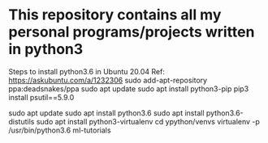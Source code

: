 # This repository contains all my personal programs/projects written in python3
Steps to install python3.6 in Ubuntu 20.04 Ref: https://askubuntu.com/a/1232306
sudo add-apt-repository ppa:deadsnakes/ppa
sudo apt update
sudo apt install python3-pip
pip3 install psutil==5.9.0

sudo apt update
sudo apt install python3.6
sudo apt install python3.6-distutils
sudo apt install python3-virtualenv
cd ypython/venvs
virtualenv -p /usr/bin/python3.6 ml-tutorials
